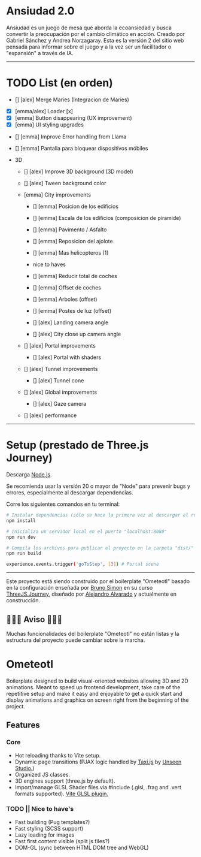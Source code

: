# Ansiudad 2.0
Ansiudad es un juego de mesa que aborda la ecoansiedad y busca convertir la preocupación por el cambio climático en acción. Creado por Gabriel Sánchez y Andrea Norzagaray. Esta es la versión 2 del sitio web pensada para informar sobre el juego y a la vez ser un facilitador o "expansión" a través de IA.


***
# TODO List (en orden)
- [] [alex] Merge Maries (Integracion de Maries)
- [x] [emma/alex] Loader [x]
- [x] [emma] Button disappearing (UX improvement)
- [x] [emma] UI styling upgrades
- [] [emma] Improve Error handling from Llama
- [] [emma] Pantalla para bloquear dispositivos móbiles

- 3D
    - [] [alex] Improve 3D background (3D model)
    - [] [alex] Tween background color

    - [emma] City improvements
        - [] [emma] Posicion de los edificios
        - [] [emma] Escala de los edificios (composicion de piramide)
        - [] [emma] Pavimento / Asfalto
        - [] [emma] Reposicion del ajolote
        - [] [emma] Mas helicopteros (1)

        - nice to haves
         - [] [emma] Reducir total de coches 
         - [] [emma] Offset de coches 
         - [] [emma] Arboles (offset) 
         - [] [emma] Postes de luz (offset) 

        - [] [alex] Landing camera angle
        - [] [alex] City close up camera angle

    - [] [alex] Portal improvements
        - [] [alex] Portal with shaders

    - [] [alex] Tunnel improvements
        - [] [alex] Tunnel cone


    - [] [alex] Global improvements
        - [] [alex] Gaze camera

    - [] [alex] performance

***

# Setup (prestado de Three.js Journey)
Descarga [Node.js](https://nodejs.org/en/download/).

Se recomienda usar la versión 20 o mayor de "Node" para prevenir bugs y errores, especialmente al descargar dependencias.

Corre los siguientes comandos en tu terminal:

``` bash
# Instalar dependencias (sólo se hace la primera vez al descargar el repositorio)
npm install

# Inicializa un servidor local en el puerto "localhost:8080"
npm run dev

# Compila los archivos para publicar el proyecto en la carpeta "dist/"
npm run build

experience.events.trigger('goToStep', [3]) # Portal scene
```


***


Este proyecto está siendo construido por el boilerplate "Ometeotl" basado en la configuración enseñada por [Bruno Simon](https://bruno-simon.com/) en su curso [ThreeJS.Journey](https://threejs-journey.com/), diseñado por [Alejandro Alvarado](https://andrew.studio/) y actualmente en construcción.

## 🚧🚧🚧 Aviso 🚧🚧🚧
Muchas funcionalidades del boilerplate "Ometeotl" no están listas y la estructura del proyecto puede cambiar sobre la marcha.


# Ometeotl
Boilerplate designed to build visual-oriented websites allowing 3D and 2D animations. Meant to speed up frontend development, take care of the repetitive setup and make it easy and enjoyable to get a quick start and display animations and graphics on screen right from the beginning of the project.

## Features
### Core
* Hot reloading thanks to Vite setup.
* Dynamic page transitions (PJAX logic handled by [Taxi.js](https://taxi.js.org/) by [Unseen Studio.](https://unseen.co/))
* Organized JS classes.
* 3D engines support (three.js by default).
* Import/manage GLSL Shader files via #include (.glsl, .frag and .vert formats supported). [Vite GLSL plugin.](https://www.npmjs.com/package/vite-plugin-glsl)


### TODO || Nice to have's
* Fast building (Pug templates?)
* Fast styling (SCSS support)
* Lazy loading for images
* Fast first content visible (split js files?)
* DOM-GL (sync between HTML DOM tree and WebGL)
